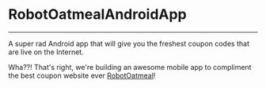 # RobotOatmealAndroidApp #

----------
A super rad Android app that will give you the freshest coupon codes that are live on the Internet.

Wha??! That's right, we're building an awesome mobile app to compliment the best coupon website ever [RobotOatmeal](http://www.robotoatmeal.com)!
